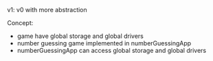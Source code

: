 v1: v0 with more abstraction

Concept:
- game have global storage and global drivers
- number guessing game implemented in numberGuessingApp
- numberGuessingApp can access global storage and global drivers